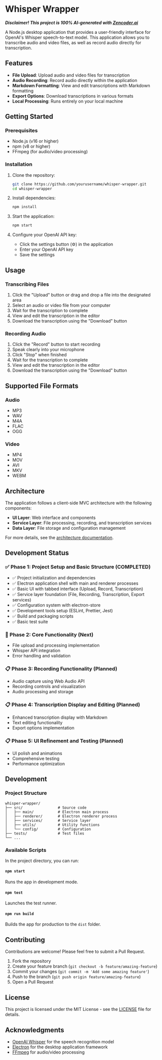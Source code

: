 # Whisper Wrapper
***Disclaimer! This project is 100% AI-generated with [Zencoder.ai](https://zencoder.ai/)***

A Node.js desktop application that provides a user-friendly interface for OpenAI's Whisper speech-to-text model. This application allows you to transcribe audio and video files, as well as record audio directly for transcription.

## Features

- **File Upload**: Upload audio and video files for transcription
- **Audio Recording**: Record audio directly within the application
- **Markdown Formatting**: View and edit transcriptions with Markdown formatting
- **Export Options**: Download transcriptions in various formats
- **Local Processing**: Runs entirely on your local machine

## Getting Started

### Prerequisites

- Node.js (v16 or higher)
- npm (v8 or higher)
- FFmpeg (for audio/video processing)

### Installation

1. Clone the repository:
   ```bash
   git clone https://github.com/yourusername/whisper-wrapper.git
   cd whisper-wrapper
   ```

2. Install dependencies:
   ```bash
   npm install
   ```

3. Start the application:
   ```bash
   npm start
   ```

4. Configure your OpenAI API key:
   - Click the settings button (⚙️) in the application
   - Enter your OpenAI API key
   - Save the settings

## Usage

### Transcribing Files

1. Click the "Upload" button or drag and drop a file into the designated area
2. Select an audio or video file from your computer
3. Wait for the transcription to complete
4. View and edit the transcription in the editor
5. Download the transcription using the "Download" button

### Recording Audio

1. Click the "Record" button to start recording
2. Speak clearly into your microphone
3. Click "Stop" when finished
4. Wait for the transcription to complete
5. View and edit the transcription in the editor
6. Download the transcription using the "Download" button

## Supported File Formats

### Audio
- MP3
- WAV
- M4A
- FLAC
- OGG

### Video
- MP4
- MOV
- AVI
- MKV
- WEBM

## Architecture

The application follows a client-side MVC architecture with the following components:

- **UI Layer**: Web interface and components
- **Service Layer**: File processing, recording, and transcription services
- **Data Layer**: File storage and configuration management

For more details, see the [architecture documentation](./.architecture/whisper-wrapper/).

## Development Status

### ✅ Phase 1: Project Setup and Basic Structure (COMPLETED)
- ✅ Project initialization and dependencies
- ✅ Electron application shell with main and renderer processes
- ✅ Basic UI with tabbed interface (Upload, Record, Transcription)
- ✅ Service layer foundation (File, Recording, Transcription, Export services)
- ✅ Configuration system with electron-store
- ✅ Development tools setup (ESLint, Prettier, Jest)
- ✅ Build and packaging scripts
- ✅ Basic test suite

### 🚧 Phase 2: Core Functionality (Next)
- File upload and processing implementation
- Whisper API integration
- Error handling and validation

### 📋 Phase 3: Recording Functionality (Planned)
- Audio capture using Web Audio API
- Recording controls and visualization
- Audio processing and storage

### 📋 Phase 4: Transcription Display and Editing (Planned)
- Enhanced transcription display with Markdown
- Text editing functionality
- Export options implementation

### 📋 Phase 5: UI Refinement and Testing (Planned)
- UI polish and animations
- Comprehensive testing
- Performance optimization

## Development

### Project Structure

```
whisper-wrapper/
├── src/                # Source code
│   ├── main/           # Electron main process
│   ├── renderer/       # Electron renderer process
│   ├── services/       # Service layer
│   ├── utils/          # Utility functions
│   └── config/         # Configuration
├── tests/              # Test files
└── ...
```

### Available Scripts

In the project directory, you can run:

#### `npm start`

Runs the app in development mode.

#### `npm test`

Launches the test runner.

#### `npm run build`

Builds the app for production to the `dist` folder.

## Contributing

Contributions are welcome! Please feel free to submit a Pull Request.

1. Fork the repository
2. Create your feature branch (`git checkout -b feature/amazing-feature`)
3. Commit your changes (`git commit -m 'Add some amazing feature'`)
4. Push to the branch (`git push origin feature/amazing-feature`)
5. Open a Pull Request

## License

This project is licensed under the MIT License - see the [LICENSE](LICENSE) file for details.

## Acknowledgments

- [OpenAI Whisper](https://openai.com/research/whisper) for the speech recognition model
- [Electron](https://www.electronjs.org/) for the desktop application framework
- [FFmpeg](https://ffmpeg.org/) for audio/video processing
